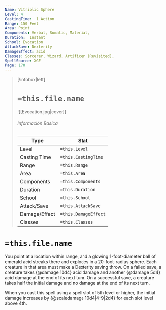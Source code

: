 ```yaml
---
Name: Vitriolic Sphere
Level: 4
CastingTime:  1 Action 
Range: 150 Feet
Area: Point
Components: Verbal, Somatic, Material, 
Duration:  Instant  
School: Evocation
AttackSave: Dexterity
DamageEffect: acid
Classes: Sorcerer, Wizard, Artificer (Revisited), 
SpellSource: XGE
Page: 170
---
```


>[!infobox|left]
># `=this.file.name`
>![[Evocation.jpg|cover]]
> ###### Información Basica
> Type |  Stat |
> ---|---|
> Level | `=this.Level` |
> Casting Time | `=this.CastingTime` |
> Range | `=this.Range` |
> Area | `=this.Area` |
> Components | `=this.Components` |
> Duration | `=this.Duration` |
> School | `=this.School` |
> Attack/Save | `=this.AttackSave` |
> Damage/Effect | `=this.DamageEffect` |
> Classes | `=this.Classes` |

# `=this.file.name`
You point at a location within range, and a glowing 1-foot-diameter ball of emerald acid streaks there and explodes in a 20-foot-radius sphere. Each creature in that area must make a Dexterity saving throw. On a failed save, a creature takes {@damage 10d4} acid damage and another {@damage 5d4} acid damage at the end of its next turn. On a successful save, a creature takes half the initial damage and no damage at the end of its next turn.



 


When you cast this spell using a spell slot of 5th level or higher, the initial damage increases by {@scaledamage 10d4|4-9|2d4} for each slot level above 4th. 